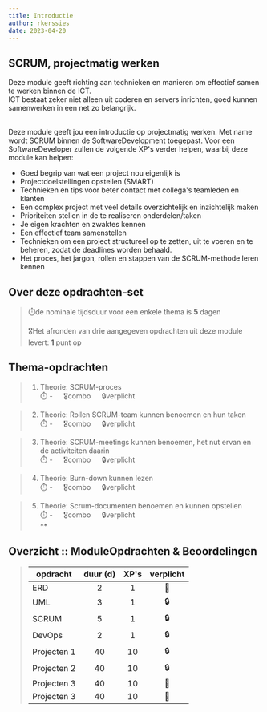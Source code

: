 ```yaml
---
title: Introductie
author: rkerssies
date: 2023-04-20
---
```


## SCRUM, projectmatig werken
Deze module geeft richting aan technieken en manieren om effectief samen te werken binnen de ICT.<br>
ICT bestaat zeker niet alleen uit coderen en servers inrichten, goed kunnen samenwerken in een net zo belangrijk.
<br><br> 

Deze module geeft jou een introductie op projectmatig werken. Met name wordt SCRUM binnen de SoftwareDevelopment toegepast.
Voor een SoftwareDeveloper zullen de volgende XP's verder helpen, waarbij deze module kan helpen:
* Goed begrip van wat een project nou eigenlijk is
* Projectdoelstellingen opstellen (SMART) 
* Technieken en tips voor beter contact met collega's teamleden en klanten
* Een complex project met veel details overzichtelijk en inzichtelijk maken
* Prioriteiten stellen in de te realiseren onderdelen/taken 
* Je eigen krachten en zwaktes kennen
* Een effectief team samenstellen
* Technieken om een project structureel op te zetten, uit te voeren en te beheren, zodat de deadlines worden behaald.
* Het proces, het jargon, rollen en stappen van de SCRUM-methode leren kennen


## Over deze opdrachten-set
> ⏱️de nominale tijdsduur voor een enkele thema is **5** dagen<br>
>
> 🎖️Het afronden van drie aangegeven opdrachten uit deze module levert: **1** punt op<br>

## Thema-opdrachten
> 1.  Theorie: SCRUM-proces<br>
> ⏱️ - &emsp; 🎖combo &emsp; 🔒verplicht<br>

> 2. Theorie: Rollen SCRUM-team kunnen benoemen en hun taken<br>
> ⏱️ - &emsp; 🎖combo &emsp; 🔒verplicht<br>

> 3. Theorie: SCRUM-meetings kunnen benoemen, het nut ervan en de activiteiten daarin<br>
> ⏱️ - &emsp; 🎖combo &emsp; 🔒verplicht<br>

> 4. Theorie: Burn-down kunnen lezen<br>
> ⏱️ - &emsp; 🎖combo &emsp; 🔒verplicht<br>

> 5. Theorie: Scrum-documenten benoemen en kunnen opstellen<br>
> ⏱️ - &emsp; 🎖combo &emsp; 🔒verplicht<br>**


##  Overzicht :: ModuleOpdrachten & Beoordelingen
> | **opdracht** | **duur (d)** | **XP's** | **verplicht** |
> |--------------|:------------:|:----------:|:-------------:|
> | ERD          |      2       |     1      |      🪽       |
> | UML          |      3       |     1      |      🔒       |
> | SCRUM        |      5       |     1      |      🔒       |
> | DevOps       |      2       |     1      |      🔒       |
> | Projecten 1  |      40      |     10     |      🔒       |
> | Projecten 2  |      40      |     10     |      🔒       |
> | Projecten 3  |      40      |     10     |      🪽       |
> | Projecten 3  |      40      |     10     |      🪽       |


